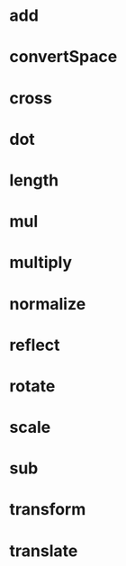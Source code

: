 # add


# convertSpace


# cross


# dot


# length


# mul


# multiply


# normalize


# reflect


# rotate


# scale


# sub


# transform


# translate
